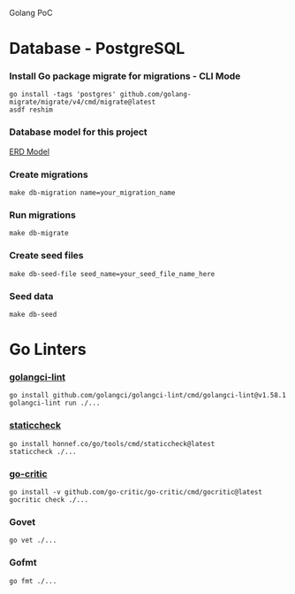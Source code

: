 Golang PoC 

# Database - PostgreSQL
### Install Go package migrate for migrations - CLI Mode
    go install -tags 'postgres' github.com/golang-migrate/migrate/v4/cmd/migrate@latest
    asdf reshim

### Database model for this project
[ERD Model](https://eli.thegreenplace.net/images/2021/mooc-dbschema.png)

### Create migrations
    make db-migration name=your_migration_name

### Run migrations
    make db-migrate

### Create seed files
    make db-seed-file seed_name=your_seed_file_name_here
    
### Seed data
    make db-seed

# Go Linters
### [golangci-lint](https://golangci-lint.run/)
    go install github.com/golangci/golangci-lint/cmd/golangci-lint@v1.58.1
    golangci-lint run ./...

### [staticcheck](https://staticcheck.dev/)
    go install honnef.co/go/tools/cmd/staticcheck@latest
    staticcheck ./...

### [go-critic](https://go-critic.com/)
    go install -v github.com/go-critic/go-critic/cmd/gocritic@latest
    gocritic check ./...

### Govet
    go vet ./...

### Gofmt
    go fmt ./...